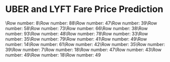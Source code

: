 # **UBER and LYFT Fare Price Prediction**
\Row number: 8\Row number: 88\Row number: 47\Row number: 39\Row number: 58\Row number: 73\Row number: 66\Row number: 38\Row number: 93\Row number: 48\Row number: 78\Row number: 33\Row number: 35\Row number: 79\Row number: 41\Row number: 49\Row number: 14\Row number: 61\Row number: 42\Row number: 35\Row number: 39\Row number: 7\Row number: 18\Row number: 47\Row number: 43\Row number: 49\Row number: 18\Row number: 49